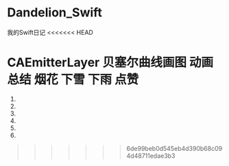 # Dandelion_Swift
我的Swift日记
<<<<<<< HEAD

CAEmitterLayer   贝塞尔曲线画图  动画总结  烟花 下雪 下雨 点赞
=======
1.
2.
3.
4.
5.
6.
>>>>>>> 6de99beb0d545eb4d390b68c094d48711edae3b3
